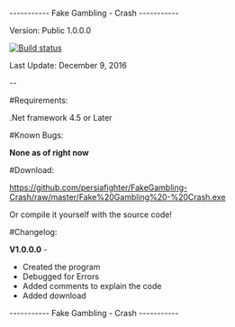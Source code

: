 ----------- Fake Gambling - Crash -----------

Version: Public 1.0.0.0

[![Build status](https://ci.appveyor.com/api/projects/status/lnc18aoqi6s50u2w?svg=true)](https://ci.appveyor.com/project/persiafighter/fakegambling-crash)

Last Update: December 9, 2016

--

#Requirements:

.Net framework 4.5 or Later

#Known Bugs:

**None as of right now**


#Download:

https://github.com/persiafighter/FakeGambling-Crash/raw/master/Fake%20Gambling%20-%20Crash.exe

Or compile it yourself with the source code!


#Changelog:

**V1.0.0.0** - 

* Created the program
* Debugged for Errors
* Added comments to explain the code
* Added download

----------- Fake Gambling - Crash -----------